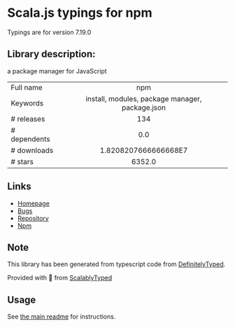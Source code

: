 
# Scala.js typings for npm

Typings are for version 7.19.0

## Library description:
a package manager for JavaScript

|                    |                 |
| ------------------ | :-------------: |
| Full name          | npm |
| Keywords           | install, modules, package manager, package.json |
| # releases         | 134 |
| # dependents       | 0.0 |
| # downloads        | 1.8208207666666668E7 |
| # stars            | 6352.0 |

## Links
- [Homepage](https://docs.npmjs.com/)
- [Bugs](https://github.com/npm/cli/issues)
- [Repository](https://github.com/npm/cli)
- [Npm](https://www.npmjs.com/package/npm)
    


## Note
This library has been generated from typescript code from [DefinitelyTyped](https://definitelytyped.org).

Provided with :purple_heart: from [ScalablyTyped](https://github.com/oyvindberg/ScalablyTyped)

## Usage
See [the main readme](../../readme.md) for instructions.


